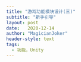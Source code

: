```yaml
---
title: "游戏功能模块设计(三)"
subtitle: "新手引导"
layout: post
date:   2020-12-14
author: "MagicianJoker"
header-style: text
tags:
  - 功能，Unity
---
```


